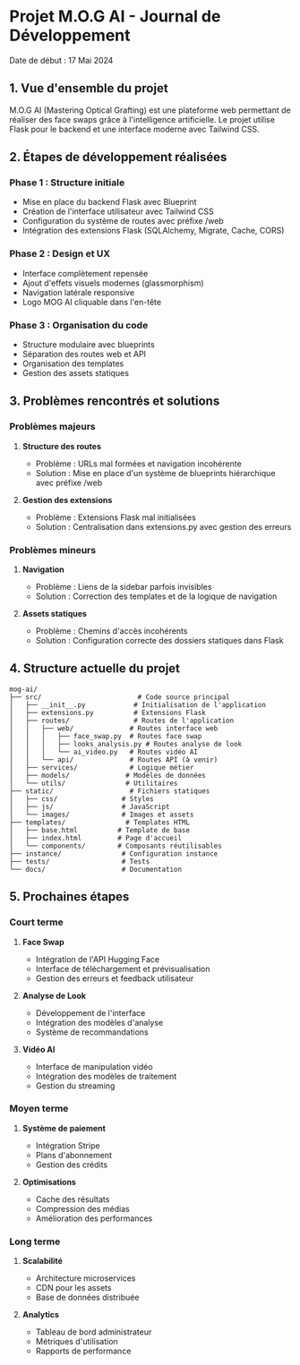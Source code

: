 # Projet M.O.G AI - Journal de Développement
Date de début : 17 Mai 2024

## 1. Vue d'ensemble du projet
M.O.G AI (Mastering Optical Grafting) est une plateforme web permettant de réaliser des face swaps grâce à l'intelligence artificielle. Le projet utilise Flask pour le backend et une interface moderne avec Tailwind CSS.

## 2. Étapes de développement réalisées

### Phase 1 : Structure initiale
- Mise en place du backend Flask avec Blueprint
- Création de l'interface utilisateur avec Tailwind CSS
- Configuration du système de routes avec préfixe /web
- Intégration des extensions Flask (SQLAlchemy, Migrate, Cache, CORS)

### Phase 2 : Design et UX
- Interface complètement repensée
- Ajout d'effets visuels modernes (glassmorphism)
- Navigation latérale responsive
- Logo MOG AI cliquable dans l'en-tête

### Phase 3 : Organisation du code
- Structure modulaire avec blueprints
- Séparation des routes web et API
- Organisation des templates
- Gestion des assets statiques

## 3. Problèmes rencontrés et solutions

### Problèmes majeurs
1. **Structure des routes**
   - Problème : URLs mal formées et navigation incohérente
   - Solution : Mise en place d'un système de blueprints hiérarchique avec préfixe /web

2. **Gestion des extensions**
   - Problème : Extensions Flask mal initialisées
   - Solution : Centralisation dans extensions.py avec gestion des erreurs

### Problèmes mineurs
1. **Navigation**
   - Problème : Liens de la sidebar parfois invisibles
   - Solution : Correction des templates et de la logique de navigation

2. **Assets statiques**
   - Problème : Chemins d'accès incohérents
   - Solution : Configuration correcte des dossiers statiques dans Flask

## 4. Structure actuelle du projet
```
mog-ai/
├── src/                        # Code source principal
│   ├── __init__.py            # Initialisation de l'application
│   ├── extensions.py          # Extensions Flask
│   ├── routes/                # Routes de l'application
│   │   ├── web/              # Routes interface web
│   │   │   ├── face_swap.py  # Routes face swap
│   │   │   ├── looks_analysis.py # Routes analyse de look
│   │   │   └── ai_video.py   # Routes vidéo AI
│   │   └── api/              # Routes API (à venir)
│   ├── services/             # Logique métier
│   ├── models/              # Modèles de données
│   └── utils/               # Utilitaires
├── static/                   # Fichiers statiques
│   ├── css/                # Styles
│   ├── js/                 # JavaScript
│   └── images/             # Images et assets
├── templates/               # Templates HTML
│   ├── base.html          # Template de base
│   ├── index.html         # Page d'accueil
│   └── components/        # Composants réutilisables
├── instance/               # Configuration instance
├── tests/                  # Tests
└── docs/                   # Documentation
```

## 5. Prochaines étapes

### Court terme
1. **Face Swap**
   - Intégration de l'API Hugging Face
   - Interface de téléchargement et prévisualisation
   - Gestion des erreurs et feedback utilisateur

2. **Analyse de Look**
   - Développement de l'interface
   - Intégration des modèles d'analyse
   - Système de recommandations

3. **Vidéo AI**
   - Interface de manipulation vidéo
   - Intégration des modèles de traitement
   - Gestion du streaming

### Moyen terme
1. **Système de paiement**
   - Intégration Stripe
   - Plans d'abonnement
   - Gestion des crédits

2. **Optimisations**
   - Cache des résultats
   - Compression des médias
   - Amélioration des performances

### Long terme
1. **Scalabilité**
   - Architecture microservices
   - CDN pour les assets
   - Base de données distribuée

2. **Analytics**
   - Tableau de bord administrateur
   - Métriques d'utilisation
   - Rapports de performance